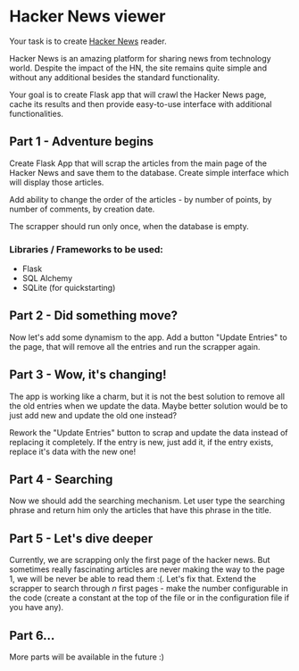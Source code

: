 # Hacker News viewer

Your task is to create [Hacker News](https://news.ycombinator.com/) reader.

Hacker News is an amazing platform for sharing news from technology world. Despite the impact of the HN, the site remains quite simple and without any additional besides the standard functionality.

Your goal is to create Flask app that will crawl the Hacker News page, cache its results and then provide easy-to-use interface with additional functionalities.

## Part 1 - Adventure begins
Create Flask App that will scrap the articles from the main page of the Hacker News and save them to the database. Create simple interface which will display those articles.

Add ability to change the order of the articles - by number of points, by number of comments, by creation date.

The scrapper should run only once, when the database is empty.

### Libraries / Frameworks to be used:
- Flask
- SQL Alchemy
- SQLite (for quickstarting)

## Part 2 - Did something move?
Now let's add some dynamism to the app. Add a button "Update Entries" to the page, that will remove all the entries and run the scrapper again.

## Part 3 - Wow, it's changing!
The app is working like a charm, but it is not the best solution to remove all the old entries when we update the data. Maybe better solution would be to just add new and update the old one instead?

Rework the "Update Entries" button to scrap and update the data instead of replacing it completely. If the entry is new, just add it, if the entry exists, replace it's data with the new one!

## Part 4 - Searching
Now we should add the searching mechanism. Let user type the searching phrase and return him only the articles that have this phrase in the title.

## Part 5 - Let's dive deeper
Currently, we are scrapping only the first page of the hacker news. But sometimes really fascinating articles are never making the way to the page 1, we will be never be able to read them :(. Let's fix that. Extend the scrapper to search through *n* first pages - make the number configurable in the code (create a constant at the top of the file or in the configuration file if you have any).

## Part 6...
More parts will be available in the future :)